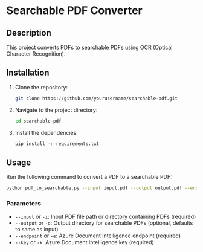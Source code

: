 # Searchable PDF Converter

## Description
This project converts PDFs to searchable PDFs using OCR (Optical Character Recognition).

## Installation
1. Clone the repository:
   ```sh
   git clone https://github.com/yourusername/searchable-pdf.git
   ```
2. Navigate to the project directory:
   ```sh
   cd searchable-pdf
   ```
3. Install the dependencies:
   ```sh
   pip install -r requirements.txt
   ```

## Usage
Run the following command to convert a PDF to a searchable PDF:
```sh
python pdf_to_searchable.py --input input.pdf --output output.pdf --endpoint YOUR_ENDPOINT --key YOUR_KEY
```

### Parameters
- `--input` or `-i`: Input PDF file path or directory containing PDFs (required)
- `--output` or `-o`: Output directory for searchable PDFs (optional, defaults to same as input)
- `--endpoint` or `-e`: Azure Document Intelligence endpoint (required)
- `--key` or `-k`: Azure Document Intelligence key (required)


